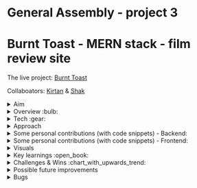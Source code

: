 # General Assembly - project 3
# Burnt Toast - MERN stack - film review site
The live project: [Burnt Toast](http://burnt-toast-ga.herokuapp.com/)

Collaboators: [Kirtan](https://github.com/kirtanp8) & [Shak](https://github.com/Shak-H)

<details>
  <summary>Aim</summary>
  <ul>
    <li>In the teams of three we’ve assigned you, build a full stack application.</li>
    <li>Use MERN stack - MongoDB, Express, React.js & Node.</li>
    <li>Include CRUD operations.</li>
    <li>For a challenge - include Authentication.</li>
    <li>Use SASS for styling</li>
    <li>For a challenge include one or more dependencies for React libraries</li>
    <li>It can be a direct clone of, or inspired by, an existing website.</li>
    <li>Make wireframes as well as a written plan in order for us to sign you off.</li>
  </ul>
</details>

<details>
  <summary>Overview :bulb:</summary>
  <ul>
    <li>Movie review website, on some level modeled after Rotten Tomatoes.</li>
    <li>Fully functional MERN stack application.</li>
    <li>CRUD operations - create, view, update and delete films on the database. </li>
    <li>+ Rate films others have posted.</li>
    <li>+ Add comments and ‘Like’ comments on particular films.</li>
    <li>Includes Authentication (Register / Login & perform restricted actions when logged in)</li>
    <li>Consistent styling throughout, achieved mainly with SASS.</li>
    <li>
      Two React libraries utilised - React-Reveal for some subtle animations and React-Bootstrap for some component styling, including a carousel that displays all       movies in the database (including new additions)
    </li>
    <li>Responsive design (works on a range of screen sizes)</li>
  </ul>
</details>

<details>
  <summary>Tech :gear:</summary>
  <ul>
    <li>
      <details>
        <summary>Frontend - React & Sass - 50% :</summary>
        <ul>
          <li>The client facing APP.</li>
          <liComponents of all shapes and sizes for getting and displaying data.></li>
          <li>Helper functions (configurable blueprints for sending requests).</li>
          <li>Various pages on which components are rendered.</li>
          <li>Index.js where the client facing app is injected into the document root (an HTML file).</li>
          <li>Positioning, fonts & colouring.</li>
          <li>Responsive design (media queries).</li>
        </ul>
      </details>
    </li>
    <li>
      <details>
        <summary>Backend (JavaScript / MongoDB / Express / Node) 50% :</summary>
        <ul>
          <li>Configuration (the environment, the routes (endpoints) & secure routes</li>
          <li>Controllers (functions which handle incoming requests)</li>
          <li>Models - Exported schemas for data which will be added - this includes any relationships (embedded and reference relationships)</li>
          <li>db - contains data and seeds.</li>
        </ul>
      </details>
    </li>
  </ul>
</details>

<details>
  <summary>Approach</summary>
  <ul>
    <li>
      <details>
        <summary>Beginning - planning :</summary>
        <ul>
          <li>Immediately we set up a Trello board</li>
          <li>
            We started with written plans for the front and backend respectively, taking turns making notes as we discussed ideas on a Zoom call.
            <ul>
              <li>
                Backend plan: we listed the necessary schemas, controllers, routes, secure routes and described the index, environment and database we would be                     building.
              </li>
              <li>
                Frontend plan: we described the project, components and pages. - we also used wireframes as a visual aid and included those in the trello board.
              </li>
            </ul>
          </li>
          <li>We then added three lists - ‘to do’, ‘in progress’, ‘done’ - in order to track progress.</li>
          <li>
            Once we had established the mongo database it was time to begin work on the backend code, starting with the environment & index - closely following the             notes we made during the previous segment of the course.
          </li>
          <li>
            We built the models that we felt were necessary to deliver and MVP and established the required relationships. - My Teammate Shak largely took ownership over this at first as he was keen to practice, I helped guide the process and wrote some of the complex relationships/models/controllers later on.
          </li>
          <li>
            We then began writing controllers and routes simultaneously and testing them using Insomnia (analogous to postman which you also may be familiar with).             Testing in this way allows us to ensure our requests, our routes and our controllers are fully functional before starting work on the front end.
          </li>
          <li>
            We began work on the frontend once we were able to make the fundamental requests and get the appropriate errors returned if we did not provide a valid             authorization token. These specified requests were as follows: 
            <ul>
              <li>
                (POST) Register a user, Login, get the user data, add a movie to the database, (GET) get the data for one or all of the movies, (PUT) edit a movie,                 (DELETE) delete a movie.
              </li>
            </ul>
          </li>
        </ul>
      </details>
    </li>
    <li>
      <details>
        <summary>Middle - bulk of the project :</summary>
        <p>
          Just before we began work on the frontend, an update was made to the react-router-dom architecture, which introduced a bonus challenge - to correctly               implement the new system we were unfamiliar with.
        </p>
        <ul>
          <li>
            We created a ‘helpers’ folder containing configurable callback functions for making our requests. In this way your request functions can all be located             and edited fairly easily if necessary down the line.
          </li>
          <li>
            Our thorough plan gave us a clear overview of the pages and components we would have to build for our MVP and we made quick progress with those -                   building out things like the navigation bar and the footer which would be seen on every page - then the register and login form which we used to retest             our requests and routes, successfully.
          </li>
          <li>
            The home page (carousel of movies within the database which is updated live) was challenging and I took ownership over that component, having worked               with the react bootstrap library in the past. 
          </li>
          <li>
            My Teammate Kirtan built a brilliant search bar system, utilising what he’d learned on his previous project.
          </li>
          <li>
            Building out things like the ‘movies’ page felt easy and went smoothly overall.
          </li>
        </ul>
      </details>
    </li>
    <li>
      <details>
        <summary>End - polishing & testing :</summary>
        <ul>
          <li>
            The later stages of the process involved adding to the backend. Shak and I worked out what kind of schemas and relationships we would need to allow a               logged in user the ability to comment on a movie and like existing comments. 
            <img src=https://user-images.githubusercontent.com/89402596/149163175-9747ba59-20d5-4359-97da-ef079aebd727.png />
          </li>
          <li>
            We had to write complex controllers for those operations, testing them on insomnia. Writing the controllers for liking and unliking a comment on a film             was especially challenging, grappling with the logic until It worked on insomnia was a satisfying process. - I took ownership over this logic.
            <img src=https://user-images.githubusercontent.com/89402596/149163006-10c58fb4-1456-4cfb-b9d7-8137572249fa.png />
          </li>
          <li>
            I then began work on the front end, which turned out to be even more challenging funnily enough. I was able to make the commenting system work in time             for the presentation but the like / unlike system still needed some small tweaks. - I felt there was room for improvement. 
          </li>
          <li>
            We then styled the project, finding fonts, a logo, and a color scheme that we felt suited the project. I took ownership over much of this stage of the             process. I found and implemented a second React library called react-reveal, which allowed me to include simple animations on all of the sites forms,               giving the site a slightly more dynamic feel. 
          </li>
        </ul>
      </details>
    </li>
  </ul>
</details>

<details>
  <summary>Some personal contributions (with code snippets) - Backend:</summary>
  <p>Models - Embedded relationship within an embedded relationship</p>
  <img src=https://user-images.githubusercontent.com/89402596/149164171-fd62b783-5fb6-4312-9e3c-63f16f4af8c8.png />
  <p>Controllers - Add or delete a film rating</p>
  <img src=https://user-images.githubusercontent.com/89402596/149163897-88bff672-c882-4bc4-b35f-79822c9b5b32.png />
  <p>Controllers - Like an existing comment:</p>
  <img src=https://user-images.githubusercontent.com/89402596/149163671-3cb63059-1683-40b6-8846-0c87cf731905.png />
</details>

<details>
  <summary>Some personal contributions (with code snippets) - Frontend:</summary>
  <p>'helpers' - exported functions for making requests: </p>
  <img src=https://user-images.githubusercontent.com/89402596/149167174-2d9a1477-d0a3-428f-92e3-603269073dab.png />
  <br>
  <img src=https://user-images.githubusercontent.com/89402596/149167680-629b7dd0-74fd-4117-b680-afa2a16efc23.png />
  <p>
    Building a Carousel of all movies in the database at any given time. -- To do this make a request for all films in the database saving them to a stateful variable assigned an array of objects (films) -> map over this array of films -> create an instance of a 'Slide' component passing the individual film object as React props
  </p>
  <img src=https://user-images.githubusercontent.com/89402596/149164991-81944899-56b6-4c81-af85-50eb36e8b1b1.png />
</details>

<details>
  <summary>Visuals</summary>
  <p>Homepage :</p>
  <img src=https://user-images.githubusercontent.com/89402596/148926456-b9cdac8c-4c9d-413a-8e50-b6dc8bad171d.png />
  <p>View all films :</p>
  <img src=https://user-images.githubusercontent.com/89402596/148926563-8da54d73-2fce-48e3-8526-58cef765d67d.png />
  <p>View one film: </p>
  <img src=https://user-images.githubusercontent.com/89402596/148926681-6cb50114-fe97-4359-b5f5-b48506d84d70.png />
  <p>Add a film :</p>
  <img src=https://user-images.githubusercontent.com/89402596/148926730-fe21e5de-aba1-4690-b820-c2ce763f6f5f.png />
  <p>Profile page :</p>
  <img src=https://user-images.githubusercontent.com/89402596/148926800-2fb00561-71fb-4ab8-b4e4-78267df857a9.png />
</details>

<details>
  <summary>Key learnings :open_book:</summary>
  <ul>
    <li>Planning is everything.</li>
    <li>Create and populate a mongo database + working with express and node.</li>
    <li>Adapt when using newly updated architectures (react-router-dom)</li>
    <li>SASS makes for more readable and reusable CSS.</li>
    <li>React Reveal for simple animation of any component.</li>
    <li>Heavily customised react-bootstrap components can cause issues, be sure to allow time to achieve and test the intended effect.</li>
  </ul>
</details>

<details>
  <summary>Challenges & Wins :chart_with_upwards_trend:</summary>
  <ul>
    <li>
      Time management - packing as many features in as possible but making sure they all work effectively, removing the ones I couldn’t polish before                     deadline.
    </li>
    <li>Writing the logic for liking a comment was more complex than it sounds. I am yet to perfect the system.</li>
    <li>Creating working media queries to make an app fully responsive is no joke, this takes time and attention.</li>
    <li>
      Properly implementing useEffect() while working with props and components that instantiate inner components. (When you like a comment on a movie - it should       be updated live and the like button should become an unlike button in that moment, without refreshing the page). 
    </li>
  </ul>
</details>

<details>
  <summary>Possible future improvements</summary>
  <ul>
    <li>View other users profiles.</li>
    <li>Like button fully functioning + add like button to movies as well as comments.</li>
    <li>More interesting home page (possibly a list of the top-rated movies at that time). </li>
    <li>Improved styling - currently feels clunky and outdated.</li>
    <li>Media queries need considerable work.</li>
    <li>Forms could appear in pop ups instead of on separate pages.</li>
  </ul>
</details>

<details>
  <summary>Bugs</summary>
  <ul>
    <li>Some of the styling doesn’t work well when resizing the page (text jumps out of buttons and elements are laid on top of eachother)</li>
    <li>The Like button allows you to like a comment more than once.</li>
  </ul>
</details>
